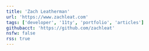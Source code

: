 ```yaml
---
title: 'Zach Leatherman'
url: 'https://www.zachleat.com'
tags: ['developer', '11ty', 'portfolio', 'articles']
githubacct: 'https://github.com/zachleat'
nsfw: false
rss: true
---
```

